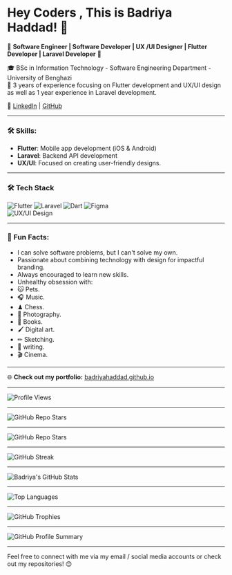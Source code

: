 # Hey Coders , This is Badriya Haddad! 👋
        
🌟 **Software Engineer | Software Developer | UX /UI Designer | Flutter Developer | Laravel Developer** 🌟
 
🎓 BSc in Information Technology - Software Engineering Department - University of Benghazi  
💼 3 years of experience focusing on Flutter development and UX/UI design as well as 1 year experience in Laravel development.  

🔗 [LinkedIn](https://www.linkedin.com/in/badriya-haddad-b2207323a) | [GitHub](https://github.com/badriyahaddad)

---
 
### 🛠 Skills:
- **Flutter**: Mobile app development (iOS & Android)
- **Laravel**: Backend API development
- **UX/UI**: Focused on creating user-friendly designs.
 
---

### 🛠 Tech Stack
![Flutter](https://img.shields.io/badge/Flutter-%2302569B.svg?logo=Flutter&logoColor=white)
![Laravel](https://img.shields.io/badge/Laravel-%23FF2D20.svg?logo=laravel&logoColor=white)
![Dart](https://img.shields.io/badge/Dart-%230175C2.svg?logo=dart&logoColor=white)
![Figma](https://img.shields.io/badge/Figma-%23F24E1E.svg?logo=figma&logoColor=white)  
![UX/UI Design](https://img.shields.io/badge/UX%2FUI%20Design-%23000000.svg?logo=uxdesign&logoColor=white)

---

### 📌 Fun Facts:
- I can solve software problems, but I can't solve my own.
- Passionate about combining technology with design for impactful branding.
- Always encouraged to learn new skills.
- Unhealthy obsession with:
- 🐱 Pets. 
- 🎧 Music.
- ♟ Chess.
- 📸 Photography.
- 📖 Books.
- 🖌 Digital art.
- ✏ Sketching.
- 📜 writing.
- 🎬 Cinema.
---

🌐 **Check out my portfolio:** [badriyahaddad.github.io](https://badriyahaddad.github.io/)

---

![Profile Views](https://komarev.com/ghpvc/?username=badriyahaddad&color=blue)

---

![GitHub Repo Stars](https://img.shields.io/github/stars/badriyahaddad?style=social)

---

![GitHub Repo Stars](https://img.shields.io/github/stars/badriyahaddad?style=social)

---

![GitHub Streak](https://github-readme-streak-stats.herokuapp.com?user=badriyahaddad&theme=dark)

---

![Badriya's GitHub Stats](https://github-readme-stats.vercel.app/api?username=badriyahaddad&show_icons=true&theme=dark)

---

![Top Languages](https://github-readme-stats.vercel.app/api/top-langs/?username=badriyahaddad&layout=compact&theme=dark)

---

![GitHub Trophies](https://github-profile-trophy.vercel.app/?username=badriyahaddad&theme=darkhub)
 
---

![GitHub Profile Summary](https://github-profile-summary-cards.vercel.app/api/cards/stats?username=badriyahaddad&theme=dark)

---

Feel free to connect with me via my email / social media accounts or check out my repositories! 😊
